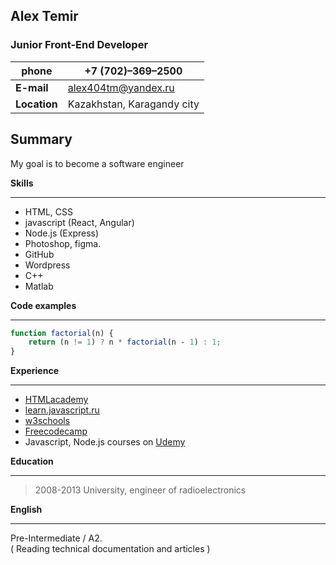  ## Alex Temir    
 ### Junior Front-End Developer   
**phone**| +7 (702)–369–2500  
------------ | -------------  
**E-mail**| alex404tm@yandex.ru   
**Location**| Kazakhstan, Karagandy city  

**Summary**  
---  
My goal is to become a software engineer  

**Skills**   
***  
* HTML, CSS
* javascript (React, Angular)
* Node.js (Express)
* Photoshop, figma.
* GitHub
* Wordpress
* C++
* Matlab

**Code examples**    
***  
```javascript
function factorial(n) {
    return (n != 1) ? n * factorial(n ‐ 1) : 1;
}
```
**Experience**  
***  

* [HTMLacademy](https://htmlacademy.ru)
* [learn.javascript.ru](https://learn.javascript.ru)
* [w3schools](https://www.w3schools.com)
* [Freecodecamp](https://www.freecodecamp.org)
* Javascript, Node.js courses on [Udemy](www.udemy.com/‎)

**Education**  
***  
>2008-2013 University, engineer of radioelectronics  

**English**  
***  
 Pre-Intermediate / A2.  
 ( Reading technical documentation and articles )
